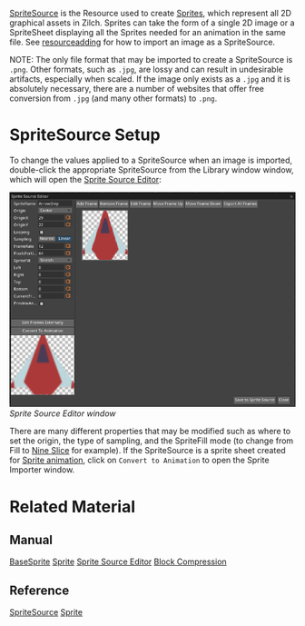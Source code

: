 [SpriteSource](../../../../code_reference/class_reference/spritesource.md) is the Resource used to create [Sprites](../sprites/sprite.md), which represent all 2D graphical assets in Zilch.  Sprites can take the form of a single 2D image or a SpriteSheet displaying all the Sprites needed for an animation in the same file. See [resourceadding](../../editor/editorcommands/resourceadding.md) for how to import an image as a SpriteSource.

NOTE: The only file format that may be imported to create a SpriteSource is `.png`. Other formats, such as `.jpg`, are lossy and can result in undesirable artifacts, especially when scaled. If the image only exists as a `.jpg` and it is absolutely necessary, there are a number of websites that offer free conversion from `.jpg` (and many other formats) to `.png`.

 #  SpriteSource Setup
To change the values applied to a SpriteSource when an image is imported, double-click the appropriate SpriteSource from the Library window window, which will open the [Sprite Source Editor](../sprites/spritesourceeditor.md):



![SpriteSourceEditor](https://raw.githubusercontent.com/ZilchEngine/ZilchFiles/master/doc_files/47311.png) *Sprite Source Editor window*


There are many different properties that may be modified such as where to set the origin, the type of sampling, and the SpriteFill mode (to change from Fill to [Nine Slice](../sprites/area.md) for example). If the SpriteSource is a sprite sheet created for [Sprite animation](../sprites/spritesourceeditor.md#creating-sprite-animatio), click on `Convert to Animation` to open the Sprite Importer window.

 # Related Material

 ## Manual
 [BaseSprite](../sprites/basesprite.md)
 [Sprite](../sprites/sprite.md)
 [Sprite Source Editor](../sprites/spritesourceeditor.md)
 [Block Compression](block_compression.md)

 ## Reference
 [SpriteSource](../../../code_reference/class_reference/spritesource.md) 
 [Sprite](../../../code_reference/class_reference/sprite.md)  

 